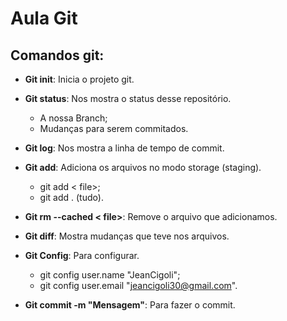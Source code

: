 # Aula Git 

## Comandos git:

- **Git init**: Inicia o projeto git.

- **Git status**: Nos mostra o status desse repositório.
    * A nossa Branch;
    * Mudanças para serem commitados.

- **Git log**: Nos mostra a linha de tempo de commit.

- **Git add**: Adiciona os arquivos no modo storage (staging).
    * git add < file>;
    * git add . (tudo).

- **Git rm --cached < file>**: Remove o arquivo que adicionamos.

- **Git diff**: Mostra mudanças que teve nos arquivos.

- **Git Config**: Para configurar.
    * git config user.name "JeanCigoli";
    * git config user.email "jeancigoli30@gmail.com".

- **Git commit -m "Mensagem"**: Para fazer o commit.